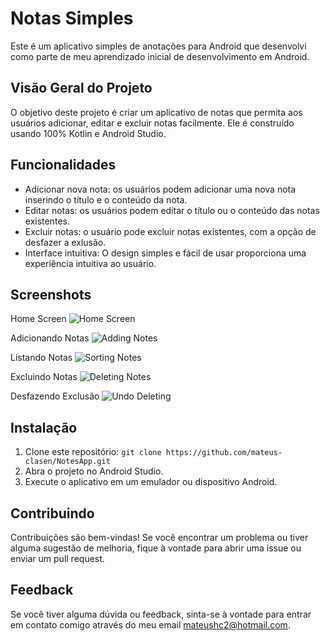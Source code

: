 
# Notas Simples

Este é um aplicativo simples de anotações para Android que desenvolvi como parte de meu aprendizado inicial de desenvolvimento em Android.

## Visão Geral do Projeto

O objetivo deste projeto é criar um aplicativo de notas que permita aos usuários adicionar, editar e excluir notas facilmente. Ele é construído usando 100% Kotlin e Android Studio.




## Funcionalidades

- Adicionar nova nota: os usuários podem adicionar uma nova nota inserindo o título e o conteúdo da nota.
- Editar notas: os usuários podem editar o título ou o conteúdo das notas existentes.
- Excluir notas: o usuário pode excluir notas existentes, com a opção de desfazer a exlusão.
- Interface intuitiva: O design simples e fácil de usar proporciona uma experiência intuitiva ao usuário.


## Screenshots

Home Screen
![Home Screen](https://i.ibb.co/8Dsqwqr/home-screen.jpg)

Adicionando Notas
![Adding Notes](https://i.ibb.co/NjJMmwf/adding-saving-notes.jpg)

Listando Notas
![Sorting Notes](https://i.ibb.co/9GGbdF8/sorting.jpg)

Excluindo Notas
![Deleting Notes](https://i.ibb.co/Hr41pgs/excluindo-imagem.jpg)

Desfazendo Exclusão
![Undo Deleting](https://i.ibb.co/6Z3TLJt/desfazer-remocao.jpg)




## Instalação

1. Clone este repositório: `git clone https://github.com/mateus-clasen/NotesApp.git`
2. Abra o projeto no Android Studio.
3. Execute o aplicativo em um emulador ou dispositivo Android.
## Contribuindo

Contribuições são bem-vindas! Se você encontrar um problema ou tiver alguma sugestão de melhoria, fique à vontade para abrir uma issue ou enviar um pull request.

## Feedback

Se você tiver alguma dúvida ou feedback, sinta-se à vontade para entrar em contato comigo através do meu email mateushc2@hotmail.com.

